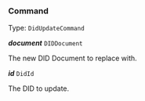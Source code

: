 

### Command

Type: `DidUpdateCommand`



  
<article>

***document*** `DIDDocument` 

The new DID Document to replace with.

</article>
<article>

***id*** `DidId` 

The DID to update.

</article>

